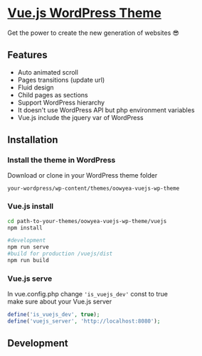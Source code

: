 # [Vue.js WordPress Theme](https://greaty.be)

Get the power to create the new generation of websites :sunglasses:

## Features
* Auto animated scroll
* Pages transitions (update url)
* Fluid design
* Child pages as sections 
* Support WordPress hierarchy
* It doesn't use WordPress API but php environment variables
* Vue.js include the jquery var of WordPress

## Installation

### Install the theme in WordPress
Download or clone in your WordPress theme folder
```
your-wordpress/wp-content/themes/oowyea-vuejs-wp-theme
```

### Vue.js install
```sh
cd path-to-your-themes/oowyea-vuejs-wp-theme/vuejs
npm install

#development
npm run serve
#build for production /vuejs/dist
npm run build
```

### Vue.js serve
In vue.config.php change ```'is_vuejs_dev'``` const to true  
make sure about your Vue.js server
```php
define('is_vuejs_dev', true);
define('vuejs_server', 'http://localhost:8080');
```

## Development


